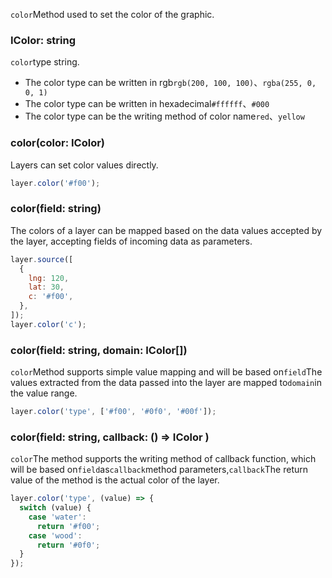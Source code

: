 `color`Method used to set the color of the graphic.

### IColor: string

`color`type string.

- The color type can be written in rgb`rgb(200, 100, 100)`、`rgba(255, 0, 0, 1)`
- The color type can be written in hexadecimal`#ffffff`、`#000`
- The color type can be the writing method of color name`red`、`yellow`

### color(color: IColor)

Layers can set color values ​​directly.

```js
layer.color('#f00');
```

### color(field: string)

The colors of a layer can be mapped based on the data values ​​accepted by the layer, accepting fields of incoming data as parameters.

```js
layer.source([
  {
    lng: 120,
    lat: 30,
    c: '#f00',
  },
]);
layer.color('c');
```

### color(field: string, domain: IColor\[])

`color`Method supports simple value mapping and will be based on`field`The values ​​extracted from the data passed into the layer are mapped to`domain`in the value range.

```js
layer.color('type', ['#f00', '#0f0', '#00f']);
```

### color(field: string, callback: () => IColor )

`color`The method supports the writing method of callback function, which will be based on`field`as`callback`method parameters,`callback`The return value of the method is the actual color of the layer.

```js
layer.color('type', (value) => {
  switch (value) {
    case 'water':
      return '#f00';
    case 'wood':
      return '#0f0';
  }
});
```
